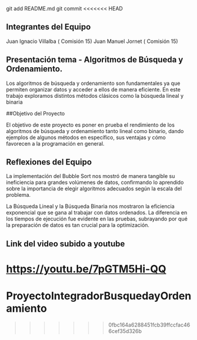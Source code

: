 
git add README.md
git commit
<<<<<<< HEAD
## Integrantes del Equipo

Juan Ignacio Villalba ( Comisión 15)
Juan Manuel Jornet ( Comisión 15)

## Presentación tema - Algoritmos de Búsqueda y Ordenamiento.

Los algoritmos de búsqueda y ordenamiento son fundamentales ya que permiten organizar datos y acceder a ellos de manera eficiente. En este trabajo exploramos distintos métodos clásicos como la búsqueda lineal y binaria

##Objetivo del Proyecto

El objetivo de este proyecto es poner en prueba el rendimiento de los algoritmos de búsqueda y ordenamiento tanto lineal como binario, dando ejemplos de algunos métodos en específico, sus ventajas y cómo favorecen a la programación en general.

##  Reflexiones del Equipo

La implementación del Bubble Sort nos mostró de manera tangible su ineficiencia para grandes volúmenes de datos, confirmando lo aprendido sobre la importancia de elegir algoritmos adecuados según la escala del problema. 

La  Búsqueda Lineal y la Búsqueda Binaria nos mostraron la eficiencia exponencial que se gana al trabajar con datos ordenados. La diferencia en los tiempos de ejecución fue evidente en las pruebas, subrayando por qué la preparación de datos es tan crucial para la optimización.

## Link del video subido a youtube
https://youtu.be/7pGTM5Hi-QQ
=======
# ProyectoIntegradorBusquedayOrdenamiento
>>>>>>> 0fbc164a6288451fcb39ffccfac466cef35d326b
